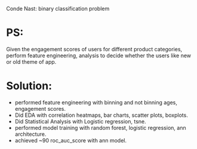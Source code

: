 Conde Nast: binary classification problem

# PS:
Given the engagement scores of users for different product categories, perform feature engineering, analysis to decide whether the users like new or old theme of app.

# Solution:
* performed feature engineering with binning and not binning ages, engagement scores.
* Did EDA with correlation heatmaps, bar charts, scatter plots, boxplots.
* Did Statistical Analysis with Logistic regression, tsne.
* performed model training with random forest, logistic regression, ann architecture.
* achieved ~90 roc_auc_score with ann model.
